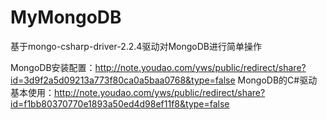 # MyMongoDB
基于mongo-csharp-driver-2.2.4驱动对MongoDB进行简单操作


MongoDB安装配置：http://note.youdao.com/yws/public/redirect/share?id=3d9f2a5d09213a773f80ca0a5baa0768&type=false
MongoDB的C#驱动基本使用：http://note.youdao.com/yws/public/redirect/share?id=f1bb80370770e1893a50ed4d98ef11f8&type=false
